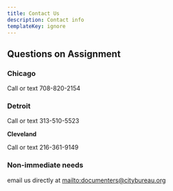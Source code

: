 ```yaml
---
title: Contact Us
description: Contact info
templateKey: ignore
---
```

## Questions on Assignment

### Chicago

Call or text 708-820-2154

### Detroit

Call or text 313-510-5523

**Cleveland**

Call or text 216-361-9149

### Non-immediate needs

email us directly at <mailto:documenters@citybureau.org>
